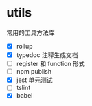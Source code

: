 # utils
常用的工具方法库

- [x] rollup
- [x] typedoc 注释生成文档
- [ ] register 和 function 形式
- [ ] npm publish
- [x] jest 单元测试
- [ ] tslint
- [x] babel